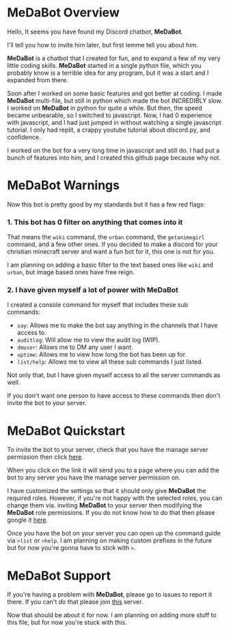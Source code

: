 # MeDaBot Overview

Hello, It seems you have found my Discord chatbot, **MeDaBot**.

I'll tell you how to invite him later, but first lemme tell you about him.

**MeDaBot** is a chatbot that I created for fun, and to expand a few of my very little coding skills. **MeDaBot** started in a single python file, which you probably know is a terrible idea for any program, but it was a start and I expanded from there.

Soon after I worked on some basic features and got better at coding. I made **MeDaBot** multi-file, but still in python which made the bot INCREDIBLY slow.
I worked on **MeDaBot** in python for quite a while. But then, the speed became unbearable, so I switched to javascript. Now, I had 0 experience with javascript, and I had just jumped in without watching a single javascript tutorial. I only had replit, a crappy youtube tutorial about discord.py, and confidence.

I worked on the bot for a very long time in javascript and still do. I had put a bunch of features into him, and I created this github page because why not.

# MeDaBot Warnings

Now this bot is pretty good by my standards but it has a few red flags:

### 1. This bot has 0 filter on anything that comes into it

That means the `wiki` command, the `urban` command, the `getanimegirl` command, and a few other ones.
If you decided to make a discord for your christian minecraft server and want a fun bot for it, this one is not for you.

I am planning on adding a basic filter to the text based ones like `wiki` and `urban`, but image based ones have free reign.

### 2. I have given myself a lot of power with MeDaBot

I created a console command for myself that includes these sub commands:

* `say`: Allows me to make the bot say anything in the channels that I have access to.
* `auditlog`: Will allow me to view the audit log (WIP).
* `dmuser`: Allows me to DM any user I want.
* `uptime`: Allows me to view how long the bot has been up for.
* `list/help`: Allows me to view all these sub commands I just listed.

Not only that, but I have given myself access to all the server commands as well.

If you don't want one person to have access to these commands then don't invite the bot to your server.

# MeDaBot Quickstart

To invite the bot to your server, check that you have the manage server permission then click [here](https://discord.com/api/oauth2/authorize?client_id=763313827944202250&permissions=1073866944&scope=bot).

When you click on the link it will send you to a page where you can add the bot to any server you have the manage server permission on.

I have customized the settings so that it should only give **MeDaBot** the required roles. However, if you're not happy with the selected roles, you can change them via. inviting **MeDaBot** to your server then modifying the **MeDaBot** role permissions. If you do not know how to do that then please google it [here](https://www.google.com/).

Once you have the bot on your server you can open up the command guide via `>list` or `>help`. I am planning on making custom prefixes in the future but for now you're gonna have to stick with `>`.

# MeDaBot Support

If you're having a problem with **MeDaBot**, please go to issues to report it there. If you can't do that please join [this](https://discord.gg/j9dc9AZutC) server. 


Now that should be about it for now. I am planning on adding more stuff to this file, but for now you're stuck with this.
